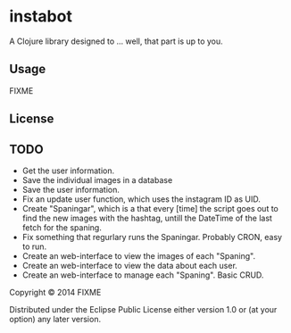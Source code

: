 # instabot

A Clojure library designed to ... well, that part is up to you.

## Usage

FIXME

## License

## TODO

- Get the user information.
- Save the individual images in a database
- Save the user information.
- Fix an update user function, which uses the instagram ID as UID.
- Create "Spaningar", which is a that every [time] the script goes out to find the new images with the hashtag, untill the DateTime of the last fetch for the spaning.
- Fix something that regurlary runs the Spaningar. Probably CRON, easy to run.
- Create an web-interface to view the images of each "Spaning". 
- Create an web-interface to view the data about each user.
- Create an web-interface to manage each "Spaning". Basic CRUD.


Copyright © 2014 FIXME

Distributed under the Eclipse Public License either version 1.0 or (at
your option) any later version.
